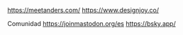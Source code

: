 https://meetanders.com/
https://www.designjoy.co/

Comunidad
https://joinmastodon.org/es
https://bsky.app/